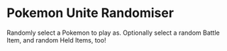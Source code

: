 # Pokemon Unite Randomiser

Randomly select a Pokemon to play as. Optionally select a random Battle Item, and random Held Items, too!
